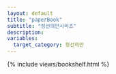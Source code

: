 ```yaml
---
layout: default
title: "paperBook"
subtitle: "정선의안시리즈"
description:
variables:
  target_category: 정선의안
---
```


{% include views/bookshelf.html %}
